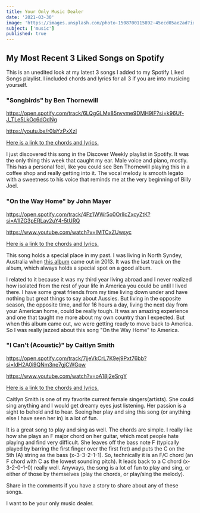 ```yaml
---
title: Your Only Music Dealer
date: '2021-03-30'
image: 'https://images.unsplash.com/photo-1508700115892-45ecd05ae2ad?ixid=MXwxMjA3fDB8MHxwaG90by1wYWdlfHx8fGVufDB8fHw%3D&ixlib=rb-1.2.1&auto=format&fit=crop&w=1050&q=80'
subject: ['music']
published: true
---
```


## My Most Recent 3 Liked Songs on Spotify

This is an unedited look at my latest 3 songs I added to my Spotify Liked Songs playlist. I included chords and lyrics for all 3 if you are into musicing yourself.

### "Songbirds" by Ben Thornewill

https://open.spotify.com/track/6LQgGLMx85nvvme9DMH9IF?si=k96Uf-J_TLe5LkOc6dOdNg

https://youtu.be/r0laYzPxXzI

[Here is a link to the chords and lyrics.](https://rb.gy/jxoaao)

I just discovered this song in the Discover Weekly playlist in Spotify. It was the only thing this week that caught my ear. Male voice and piano, mostly. This has a personal feel, like you could see Ben Thornewill playing this in a coffee shop and really getting into it. The vocal melody is smooth legato with a sweetness to his voice that reminds me at the very beginning of Billy Joel.

### "On the Way Home" by John Mayer

https://open.spotify.com/track/4Fz1WWr5o0OrlIcZxcyZtK?si=A1IZG3pERLav2uY4-5tURQ

https://www.youtube.com/watch?v=IMTCxZUwsyc

[Here is a link to the chords and lyrics.](https://rb.gy/dihy47)

This song holds a special place in my past. I was living in North Syndey, Australia when [this album](https://open.spotify.com/album/712VoD72K500yLhhgqCyVe?si=laQL1ioTR3qiaUQt6TNdIg) came out in 2013. It was the last track on the album, which always holds a special spot on a good album.

I related to it because it was my third year living abroad and I never realized how isolated from the rest of your life in America you could be until I lived there. I have some great friends from my time living down under and have nothing but great things to say about Aussies. But living in the opposite season, the opposite time, and for 16 hours a day, living the next day from your American home, could be really tough. It was an amazing experience and one that taught me more about my own country than I expected. But when this album came out, we were getting ready to move back to America. So I was really jazzed about this song "On the Way Home" to America.

### "I Can't (Acoustic)" by Caitlyn Smith

https://open.spotify.com/track/7jjeVkCrL7K9ej9Pxt76bb?si=ldH2A0i9QNm3ne7gjCWGpw

https://www.youtube.com/watch?v=oA18j2eSrgY

[Here is a link to the chords and lyrics.](https://rb.gy/b76kqg)

Caitlyn Smith is one of my favorite current female singers(artists). She could sing anything and I would get dreamy eyes just listening. Her passion is a sight to behold and to hear. Seeing her play and sing this song (or anything else I have seen her in) is a lot of fun.

It is a great song to play and sing as well. The chords are simple. I really like how she plays an F major chord on her guitar, which most people hate playing and find very difficult. She leaves off the bass note F (typically played by barring the first finger over the first fret) and puts the C on the 5th (A) string as the bass (x-3-3-2-1-1). So, technically it is an F/C chord (an F chord with C as the lowest sounding pitch). It leads back to a C chord (x-3-2-0-1-0) really well. Anyways, the song is a lot of fun to play and sing, or either of those by themselves (play the chords, or play/sing the melody).

Share in the comments if you have a story to share about any of these songs.

I want to be your only music dealer.
